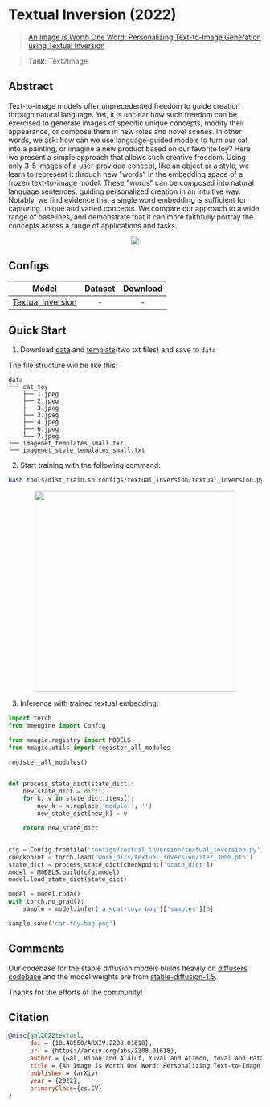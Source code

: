 # Textual Inversion (2022)

> [An Image is Worth One Word: Personalizing Text-to-Image Generation using Textual Inversion](https://arxiv.org/abs/2208.01618)

> **Task**: Text2Image

<!-- [ALGORITHM] -->

## Abstract

<!-- [ABSTRACT] -->

Text-to-image models offer unprecedented freedom to guide creation through natural language. Yet, it is unclear how such freedom can be exercised to generate images of specific unique concepts, modify their appearance, or compose them in new roles and novel scenes. In other words, we ask: how can we use language-guided models to turn our cat into a painting, or imagine a new product based on our favorite toy? Here we present a simple approach that allows such creative freedom. Using only 3-5 images of a user-provided concept, like an object or a style, we learn to represent it through new "words" in the embedding space of a frozen text-to-image model. These "words" can be composed into natural language sentences, guiding personalized creation in an intuitive way. Notably, we find evidence that a single word embedding is sufficient for capturing unique and varied concepts. We compare our approach to a wide range of baselines, and demonstrate that it can more faithfully portray the concepts across a range of applications and tasks.

<!-- [IMAGE] -->

<div align=center>
<img src="https://github.com/open-mmlab/mmagic/assets/28132635/b2dac6f1-5151-4199-bcc2-71b5b1523a16">
</div>

## Configs

|                    Model                    | Dataset | Download |
| :-----------------------------------------: | :-----: | :------: |
| [Textual Inversion](./textual_inversion.py) |    -    |    -     |

## Quick Start

1. Download [data](https://drive.google.com/drive/folders/1fmJMs25nxS_rSNqS5hTcRdLem_YQXbq5) and [template](https://openxlab.org.cn/datasets/ferry/ViCo/tree/main)(two txt files)
   and save to `data`

The file structure will be like this:

```text
data
└── cat_toy
    ├── 1.jpeg
    ├── 2.jpeg
    ├── 3.jpeg
    ├── 3.jpeg
    ├── 4.jpeg
    ├── 6.jpeg
    └── 7.jpeg
└── imagenet_templates_small.txt
└── imagenet_style_templates_small.txt
```

2. Start training with the following command:

```bash
bash tools/dist_train.sh configs/textual_inversion/textual_inversion.py 1
```

<div align="center">
  <img src="https://github.com/open-mmlab/mmagic/assets/28132635/635a336c-fd6c-4c6f-b2c1-c1621420b9b9" width="400"/>
  <br/>
</div>

3. Inference with trained textual embedding:

```python
import torch
from mmengine import Config

from mmagic.registry import MODELS
from mmagic.utils import register_all_modules

register_all_modules()


def process_state_dict(state_dict):
    new_state_dict = dict()
    for k, v in state_dict.items():
        new_k = k.replace('module.', '')
        new_state_dict[new_k] = v

    return new_state_dict


cfg = Config.fromfile('configs/textual_inversion/textual_inversion.py')
checkpoint = torch.load('work_dirs/textual_inversion/iter_3000.pth')
state_dict = process_state_dict(checkpoint['state_dict'])
model = MODELS.build(cfg.model)
model.load_state_dict(state_dict)

model = model.cuda()
with torch.no_grad():
    sample = model.infer('a <cat-toy> bag')['samples'][0]

sample.save('cat-toy-bag.png')
```

## Comments

Our codebase for the stable diffusion models builds heavily on [diffusers codebase](https://github.com/huggingface/diffusers) and the model weights are from [stable-diffusion-1.5](https://github.com/huggingface/diffusers/blob/main/src/diffusers/pipelines/stable_diffusion/pipeline_stable_diffusion_controlnet.py).

Thanks for the efforts of the community!

## Citation

```bibtex
@misc{gal2022textual,
      doi = {10.48550/ARXIV.2208.01618},
      url = {https://arxiv.org/abs/2208.01618},
      author = {Gal, Rinon and Alaluf, Yuval and Atzmon, Yuval and Patashnik, Or and Bermano, Amit H. and Chechik, Gal and Cohen-Or, Daniel},
      title = {An Image is Worth One Word: Personalizing Text-to-Image Generation using Textual Inversion},
      publisher = {arXiv},
      year = {2022},
      primaryClass={cs.CV}
}

```
